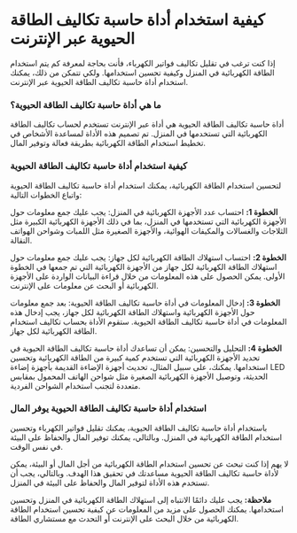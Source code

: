 كيفية استخدام أداة حاسبة تكاليف الطاقة الحيوية عبر الإنترنت
===========================================================

إذا كنت ترغب في تقليل تكاليف فواتير الكهرباء، فأنت بحاجة لمعرفة كم يتم استخدام الطاقة الكهربائية في المنزل وكيفية تحسين استخدامها. ولكي تتمكن من ذلك، يمكنك استخدام أداة حاسبة تكاليف الطاقة الحيوية عبر الإنترنت.

### ما هي أداة حاسبة تكاليف الطاقة الحيوية؟

أداة حاسبة تكاليف الطاقة الحيوية هي أداة عبر الإنترنت تستخدم لحساب تكاليف الطاقة الكهربائية التي تستخدمها في المنزل. تم تصميم هذه الأداة لمساعدة الأشخاص في تخطيط استخدام الطاقة الكهربائية بطريقة فعالة وتوفير المال.

### كيفية استخدام أداة حاسبة تكاليف الطاقة الحيوية

لتحسين استخدام الطاقة الكهربائية، يمكنك استخدام أداة حاسبة تكاليف الطاقة الحيوية واتباع الخطوات التالية:

**الخطوة 1:** احتساب عدد الأجهزة الكهربائية في المنزل: يجب عليك جمع معلومات حول الأجهزة الكهربائية التي تستخدمها في المنزل، بما في ذلك الأجهزة الكهربائية الكبيرة مثل الثلاجات والغسالات والمكيفات الهوائية، والأجهزة الصغيرة مثل اللمبات وشواحن الهواتف النقالة.

**الخطوة 2:** احتساب استهلاك الطاقة الكهربائية لكل جهاز: يجب عليك جمع معلومات حول استهلاك الطاقة الكهربائية لكل جهاز من الأجهزة الكهربائية التي تم جمعها في الخطوة الأولى. يمكن الحصول على هذه المعلومات من خلال قراءة البيانات الواردة على الأجهزة الكهربائية أو البحث عن معلومات على الإنترنت.

**الخطوة 3:** إدخال المعلومات في أداة حاسبة تكاليف الطاقة الحيوية: بعد جمع معلومات حول الأجهزة الكهربائية واستهلاك الطاقة الكهربائية لكل جهاز، يجب إدخال هذه المعلومات في أداة حاسبة تكاليف الطاقة الحيوية. ستقوم الأداة بحساب تكاليف استخدام الطاقة الكهربائية لكل جهاز.

**الخطوة 4:** التحليل والتحسين: يمكن أن تساعدك أداة حاسبة تكاليف الطاقة الحيوية في تحديد الأجهزة الكهربائية التي تستخدم كمية كبيرة من الطاقة الكهربائية وتحسين استخدامها. يمكنك، على سبيل المثال، تحديث أجهزة الإضاءة القديمة بأجهزة إضاءة LED الحديثة، وتوصيل الأجهزة الكهربائية الصغيرة مثل شواحن الهاتف المحمول بمقابس متعددة لتجنب استخدام الشواحن الفردية.

### استخدام أداة حاسبة تكاليف الطاقة الحيوية يوفر المال

باستخدام أداة حاسبة تكاليف الطاقة الحيوية، يمكنك تقليل فواتير الكهرباء وتحسين استخدام الطاقة الكهربائية في المنزل. وبالتالي، يمكنك توفير المال والحفاظ على البيئة في نفس الوقت.

لا يهم إذا كنت تبحث عن تحسين استخدام الطاقة الكهربائية من أجل المال أو البيئة، يمكن لأداة حاسبة تكاليف الطاقة الحيوية مساعدتك في تحقيق هذا الهدف. وبالتالي، يجب أن تستخدم هذه الأداة لتوفير المال والحفاظ على البيئة في المنزل.

**ملاحظة:** يجب عليك دائمًا الانتباه إلى استهلاك الطاقة الكهربائية في المنزل وتحسين استخدامها. يمكنك الحصول على مزيد من المعلومات عن كيفية تحسين استخدام الطاقة الكهربائية من خلال البحث على الإنترنت أو التحدث مع مستشاري الطاقة.
